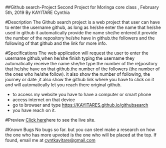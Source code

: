 ##Github search-Project
Second Project for Moringa core class , February 5th, 2019
By KAYITARE Cynthia

#Description
The Github search project is a web project that user can have to enter the username github, as long as he/she enter the name that he/she used in github it automatically provide the name she/he entered.it provide the number of the repository he/she have in github.the followers and the following of that github and the link for more info.

#Specifications
The web application will request the user to enter the username github,when he/she finish typing the username they automatically receive the name she/he type.the number of the re[pository that he/she have on that github.the number of the followers (the number of the ones who he/she follow). it also show the number of following, the journey or date ,it also show the github link where you have to click on it and will automatically let you reach there original github.

* to access my website you have to have a computer or smart phone
* access internet on that device
* go to browser and type https://KAYITARES.github.io/githubsearch
* you have reach on it.

#Preview
 <a href="https://KAYITARES.github.io/githubsearch" rel="nofollow">Click here</a>here to see the live site.

#Known Bugs
No bugs so far. but you can steel make a research on how the one who has more upvoted is the one who will be placed at the top. If found, email me at cyntkayitare@gmail.com





